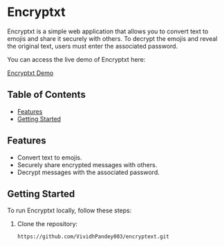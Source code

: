 # Encryptxt

Encryptxt is a simple web application that allows you to convert text to emojis and share it securely with others. To decrypt the emojis and reveal the original text, users must enter the associated password.

You can access the live demo of Encryptxt here: 

[Encryptxt Demo](https://encryptxt.netlify.app/)

## Table of Contents
- [Features](#features)
- [Getting Started](#getting-started)

## Features

- Convert text to emojis.
- Securely share encrypted messages with others.
- Decrypt messages with the associated password.

## Getting Started

To run Encryptxt locally, follow these steps:

1. Clone the repository:

   ```sh
   https://github.com/VividhPandey003/encryptext.git
